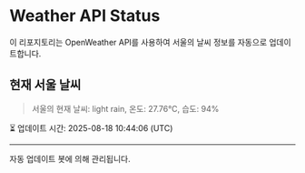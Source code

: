 
# Weather API Status

이 리포지토리는 OpenWeather API를 사용하여 서울의 날씨 정보를 자동으로 업데이트합니다.

## 현재 서울 날씨
> 서울의 현재 날씨: light rain, 온도: 27.76°C, 습도: 94%

⏳ 업데이트 시간: 2025-08-18 10:44:06 (UTC)

---
자동 업데이트 봇에 의해 관리됩니다.
